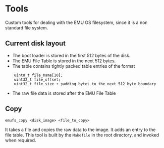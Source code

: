 # Tools

Custom tools for dealing with the EMU OS filesystem, since it is a non standard file system.

## Current disk layout

- The boot loader is stored in the first 512 bytes of the disk.
- The EMU File Table is stored in the next 512 bytes.
- The table contains tightly packed table entries of the format
```
    uint8_t file_name[10];
    uint32_t file_offset;
    uint32_t file_size + padding bytes to the next 512 byte boundary
```
- The raw file data is stored after the EMU File Table

## Copy

```
emufs_copy <disk_image> <file_to_copy>
```
It takes a file and copies the raw data to the image. It adds an entry to the file table. This tool is built by the `Makefile` in the root directory, and invoked when required.